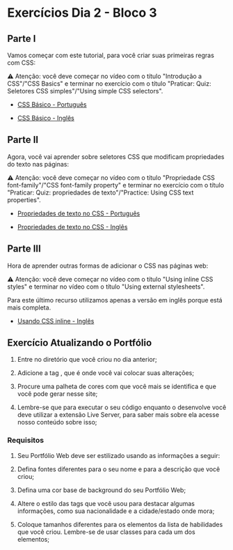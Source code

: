 # Exercícios Dia 2 - Bloco 3

## Parte I

Vamos começar com este tutorial, para você criar suas primeiras regras com CSS:

⚠ Atenção: você deve começar no vídeo com o título "Introdução a CSS"/"CSS Basics" e terminar no exercício com o título "Praticar: Quiz: Seletores CSS simples"/"Using simple CSS selectors".

- [CSS Básico - Português](https://pt.khanacademy.org/computing/computer-programming/html-css/intro-to-css/pt/css-basics)

- [CSS Básico - Inglês](https://www.khanacademy.org/computing/computer-programming/html-css/intro-to-css/pt/css-basics)

## Parte II

Agora, você vai aprender sobre seletores CSS que modificam propriedades do texto nas páginas:

⚠ Atenção: você deve começar no vídeo com o título "Propriedade CSS font-family"/"CSS font-family property" e terminar no exercício com o título "Praticar: Quiz: propriedades de texto"/"Practice: Using CSS text properties".

- [Propriedades de texto no CSS - Português](https://pt.khanacademy.org/computing/computer-programming/html-css/css-text-properties/pt/css-font-family-property)

- [Propriedades de texto no CSS - Inglês](https://www.khanacademy.org/computing/computer-programming/html-css/css-text-properties/pt/css-font-family-property)

## Parte III

Hora de aprender outras formas de adicionar o CSS nas páginas web:

⚠ Atenção: você deve começar no vídeo com o título "Using inline CSS styles" e terminar no vídeo com o título "Using external stylesheets".

Para este último recurso utilizamos apenas a versão em inglês porque está mais completa.

- [Usando CSS inline - Inglês](https://www.khanacademy.org/computing/computer-programming/html-css/more-ways-to-embed-css/pt/using-inline-css-styles)

## Exercício Atualizando o Portfólio

1. Entre no diretório que você criou no dia anterior;

2. Adicione a tag <style></style>, que é onde você vai colocar suas alterações;

3. Procure uma palheta de cores com que você mais se identifica e que você pode gerar nesse site;

4. Lembre-se que para executar o seu código enquanto o desenvolve você deve utilizar a extensão Live Server, para saber mais sobre ela acesse nosso conteúdo sobre isso;

### Requisitos

1. Seu Portfólio Web deve ser estilizado usando as informações a seguir:

2. Defina fontes diferentes para o seu nome e para a descrição que você criou;

3. Defina uma cor base de background do seu Portfólio Web;

4. Altere o estilo das tags que você usou para destacar algumas informações, como sua nacionalidade e a cidade/estado onde mora;

5. Coloque tamanhos diferentes para os elementos da lista de habilidades que você criou. Lembre-se de usar classes para cada um dos elementos;
